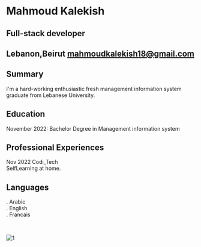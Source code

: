 # Mahmoud Kalekish
## Full-stack developer
## Lebanon,Beirut mahmoudkalekish18@gmail.com 

## Summary
I'm a hard-working enthusiastic fresh management information system graduate from Lebanese University.

## Education

November 2022: Bachelor Degree in Management information system

## Professional Experiences
Nov 2022 Codi_Tech <br />
SelfLearning at home.

## Languages
. Arabic <br />
. English <br />
. Francais <br />

<br />

![1](https://user-images.githubusercontent.com/101974539/203999805-7a66a6aa-d16c-4e64-b943-c086cff4bf28.jpg)
